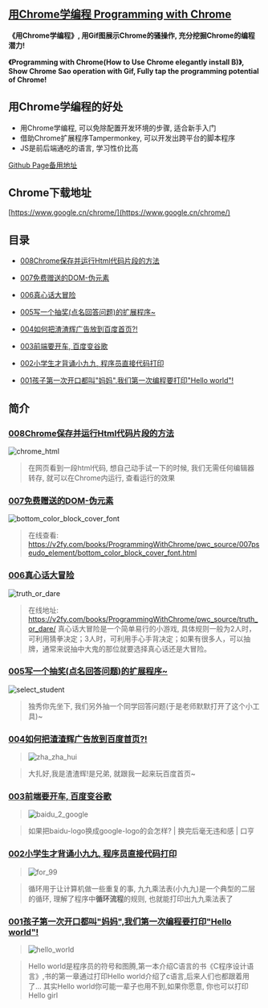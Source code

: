 ## [用Chrome学编程 Programming with Chrome](https://v2fy.com/books/ProgrammingWithChrome/docs/#/)



**《用Chrome学编程》, 用Gif图展示Chrome的骚操作, 充分挖掘Chrome的编程潜力!**

**《Programming with Chrome(How to Use Chrome elegantly install B)》, Show Chrome Sao operation with Gif, Fully tap the programming potential of Chrome!**

## 用Chrome学编程的好处

- 用Chrome学编程, 可以免除配置开发环境的步骤, 适合新手入门
- 借助Chrome扩展程序Tampermonkey, 可以开发出跨平台的脚本程序
- JS是前后端通吃的语言, 学习性价比高


[Github Page备用地址](https://zhaoolee.com/ProgrammingWithChrome/#/readme-pwc)


## Chrome下载地址

[https://www.google.cn/chrome/](https://www.google.cn/chrome/)


## 目录

- [008Chrome保存并运行Html代码片段的方法](https://v2fy.com/books/ProgrammingWithChrome/docs/#/2020-09-29_008_chrome_html)

- [007免费赠送的DOM-伪元素](https://v2fy.com/books/ProgrammingWithChrome/docs/#/2020-09-29_007_color_block_font)

- [006真心话大冒险](https://v2fy.com/books/ProgrammingWithChrome/docs/#/2020-09-29_006_truth_or_dare)

- [005写一个抽奖(点名回答问题)的扩展程序~](https://v2fy.com/books/ProgrammingWithChrome/docs/#/2020-09-29_005_select_student)

- [004如何把渣渣辉广告放到百度首页?!](https://v2fy.com/books/ProgrammingWithChrome/docs/#/2020-09-29_004_zha_zha_hui) 

- [003前端要开车, 百度变谷歌](https://v2fy.com/books/ProgrammingWithChrome/docs/#/2020-09-29_003_baidu_2_google)

- [002小学生才背诵小九九, 程序员直接代码打印](https://v2fy.com/books/ProgrammingWithChrome/docs/#/2020-09-29_002_for_99)

- [001孩子第一次开口都叫"妈妈",我们第一次编程要打印"Hello world"!](https://v2fy.com/books/ProgrammingWithChrome/docs/#/2020-09-29_001_hello_world) 


## 简介

### [008Chrome保存并运行Html代码片段的方法](https://v2fy.com/books/ProgrammingWithChrome/docs/#/2020-09-29_008_chrome_html)

![chrome_html](https://raw.githubusercontent.com/zhaoolee/ProgrammingWithChrome/master/README/64084748-d4aa5d00-cd60-11e9-8e9e-3073b4e16235-20200928160031020.gif)

> 在网页看到一段html代码, 想自己动手试一下的时候, 我们无需任何编辑器转存, 就可以在Chrome内运行, 查看运行的效果


### [007免费赠送的DOM-伪元素](https://v2fy.com/books/ProgrammingWithChrome/docs/#/2020-09-29_007_color_block_font)

![bottom_color_block_cover_font](https://raw.githubusercontent.com/zhaoolee/ProgrammingWithChrome/master/README/64060231-49b05200-cbfc-11e9-9bb3-df50fe6eae7c-20200928160033356.gif)

> 在线查看: https://v2fy.com/books/ProgrammingWithChrome/pwc_source/007pseudo_element/bottom_color_block_cover_font.html



### [006真心话大冒险](https://v2fy.com/books/ProgrammingWithChrome/docs/#/2020-09-29_006_truth_or_dare)

![truth_or_dare](https://raw.githubusercontent.com/zhaoolee/ProgrammingWithChrome/master/README/63646762-8ab2ed00-c74a-11e9-9275-75d044fc0bc0-20200928160037000.gif)

> 在线地址: https://v2fy.com/books/ProgrammingWithChrome/pwc_source/truth_or_dare/ 真心话大冒险是一个简单易行的小游戏, 具体规则一般为2人时，可利用猜拳决定；3人时，可利用手心手背决定；如果有很多人，可以抽牌，通常来说抽中大鬼的那位就要选择真心话还是大冒险。

### [005写一个抽奖(点名回答问题)的扩展程序~](https://v2fy.com/books/ProgrammingWithChrome/docs/#/2020-09-29_005_select_student)

![select_student](https://raw.githubusercontent.com/zhaoolee/ProgrammingWithChrome/master/README/62990263-e2fe0b00-be7d-11e9-8c72-b7f1bf743aee-20200928160040642.gif)

> 独秀你先坐下, 我们另外抽一个同学回答问题(于是老师默默打开了这个小工具)~


### [004如何把渣渣辉广告放到百度首页?!](https://v2fy.com/books/ProgrammingWithChrome/docs/#/2020-09-29_004_zha_zha_hui) 

> ![zha_zha_hui](https://raw.githubusercontent.com/zhaoolee/ProgrammingWithChrome/master/README/62918966-d8873700-bdd3-11e9-8a64-02fe0fc3d170-20200928160045594.gif)

> 大扎好,我是渣渣辉!是兄弟, 就跟我一起来玩百度首页~


### [003前端要开车, 百度变谷歌](https://v2fy.com/books/ProgrammingWithChrome/docs/#/2020-09-29_003_baidu_2_google)

> ![baidu_2_google](https://raw.githubusercontent.com/zhaoolee/ProgrammingWithChrome/master/README/62856847-8e954700-bd28-11e9-8797-76e014ce06d3-20200928160048694.gif)

> 如果把baidu-logo换成google-logo的会怎样?  | 换完后毫无违和感 | 口亨

### [002小学生才背诵小九九, 程序员直接代码打印](https://v2fy.com/books/ProgrammingWithChrome/docs/#/2020-09-29_002_for_99)
> ![for_99](https://raw.githubusercontent.com/zhaoolee/ProgrammingWithChrome/master/README/62908815-7e26b000-bdac-11e9-86ec-97251deb2ae0-20200928160051480.gif)

> 循环用于让计算机做一些重复的事, 九九乘法表(小九九)是一个典型的二层的循环, 理解了程序中**循环流程**的规则, 也就能打印出九九乘法表了


### [001孩子第一次开口都叫"妈妈",我们第一次编程要打印"Hello world"!](https://v2fy.com/books/ProgrammingWithChrome/docs/#/2020-09-29_001_hello_world) 
> ![hello_world](https://raw.githubusercontent.com/zhaoolee/ProgrammingWithChrome/master/README/62909969-4bcb8180-bdb1-11e9-9d45-2179564c1828-20200928160054185.gif)

> Hello world是程序员的符号和图腾,第一本介绍C语言的书《C程序设计语言》,书的第一章通过打印Hello world介绍了c语言,后来人们也都跟着用了... 其实Hello world你可能一辈子也用不到,如果你愿意, 你也可以打印Hello girl








